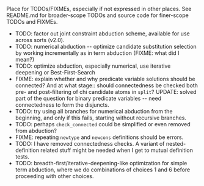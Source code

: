 Place for TODOs/FIXMEs, especially if not expressed in other places. See README.md for broader-scope TODOs and source code for finer-scope TODOs and FIXMEs.

* TODO: factor out joint constraint abduction scheme, available for use across sorts (v2.0).
* TODO: numerical abduction -- optimize candidate substitution selection by working incrementally as in term abduction (FIXME: what did I mean?)
* TODO: optimize abduction, especially numerical, use iterative deepening or Best-First-Search
* FIXME: explain whether and why predicate variable solutions should be connected? And at what stage:: should connectedness be checked both pre- and post-filtering of chi candidate atoms in `split`? UPDATE: solved part of the question for binary predicate variables -- need connectedness to form the disjuncts.
* TODO: try using all branches for numerical abduction from the beginning, and only if this fails, starting without recursive branches.
* TODO: perhaps `check_connected` could be simplified or even removed from abduction?
* FIXME: repeating `newtype` and `newcons` definitions should be errors.
* TODO: I have removed connectedness checks. A variant of nested-definition related stuff might be needed when I get to mutual definition tests.
* TODO: breadth-first/iterative-deepening-like optimization for simple term abduction, where we do combinations of choices 1 and 6 before proceeding with other choices.